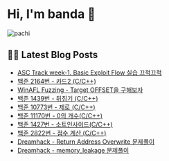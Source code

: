 # Hi, I'm banda 👋



![pachi](https://github.com/banda59/banda59/blob/main/gif/Kirby.gif)

## 🔐😽 Latest Blog Posts



<ul><li><a href='https://spacefriend.tistory.com/90' target='_blank'>ASC Track week-1. Basic Exploit Flow 실습 끄적끄적</a></li><li><a href='https://spacefriend.tistory.com/89' target='_blank'>백준 2164번 - 카드2 (C/C++)</a></li><li><a href='https://spacefriend.tistory.com/88' target='_blank'>WinAFL Fuzzing - Target OFFSET을 구해보자</a></li><li><a href='https://spacefriend.tistory.com/87' target='_blank'>백준 1439번 - 뒤집기 (C/C++)</a></li><li><a href='https://spacefriend.tistory.com/86' target='_blank'>백준 10773번 - 제로 (C/C++)</a></li><li><a href='https://spacefriend.tistory.com/85' target='_blank'>백준 11170번 - 0의 개수(C/C++)</a></li><li><a href='https://spacefriend.tistory.com/84' target='_blank'>백준 1427번 - 소트인사이드(C/C++)</a></li><li><a href='https://spacefriend.tistory.com/83' target='_blank'>백준 2822번 - 점수 계산 (C/C++)</a></li><li><a href='https://spacefriend.tistory.com/78' target='_blank'> Dreamhack - Return Address Overwrite 문제풀이</a></li><li><a href='https://spacefriend.tistory.com/77' target='_blank'> Dreamhack - memory_leakage 문제풀이</a></li></ul>